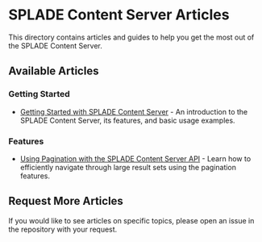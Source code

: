 # SPLADE Content Server Articles

This directory contains articles and guides to help you get the most out of the SPLADE Content Server.

## Available Articles

### Getting Started

- [Getting Started with SPLADE Content Server](getting-started.md) - An introduction to the SPLADE Content Server, its
  features, and basic usage examples.

### Features

- [Using Pagination with the SPLADE Content Server API](pagination.md) - Learn how to efficiently navigate through large
  result sets using the pagination features.

## Request More Articles

If you would like to see articles on specific topics, please open an issue in the repository with your request.
